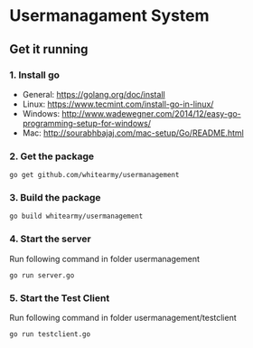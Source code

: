 # Usermanagament System

## Get it running
### 1. Install go

- General: https://golang.org/doc/install
- Linux: https://www.tecmint.com/install-go-in-linux/
- Windows: http://www.wadewegner.com/2014/12/easy-go-programming-setup-for-windows/
- Mac: http://sourabhbajaj.com/mac-setup/Go/README.html

### 2. Get the package
```
go get github.com/whitearmy/usermanagement
```

### 3. Build the package
```
go build whitearmy/usermanagement
```

### 4. Start the server
Run following command in folder usermanagement
```
go run server.go
```

### 5. Start the Test Client
Run following command in folder usermanagement/testclient
```
go run testclient.go
```
